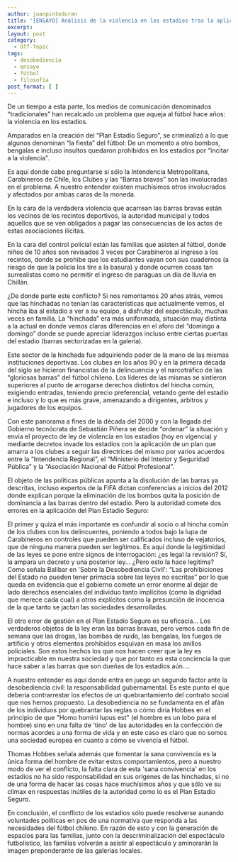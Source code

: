 ```yaml
---
author: juanpintoduran
title: '[ENSAYO] Análisis de la violencia en los estadios tras la aplicación del “Plan Estadio Seguro” '
excerpt:
layout: post
category:
  - Off-Topic
tags:
  - desobediencia
  - ensayo
  - fútbol
  - filosofía
post_format: [ ]
---
```

  De un tiempo a esta parte, los medios de comunicación denominados “tradicionales” han recalcado un problema que aqueja al fútbol hace años: la violencia en los estadios.

  Amparados en la creación del “Plan Estadio Seguro”, se criminalizó a lo que algunos denominan “la fiesta” del fútbol: De un momento a otro bombos, bengalas e incluso insultos quedaron prohibidos en los estadios por “incitar a la violencia”.

  Es aquí donde cabe preguntarse si sólo la Intendencia Metropolitana, Carabineros de Chile, los Clubes y las “Barras bravas” son las involucradas en el problema. A nuestro entender existen muchísimos otros involucrados y afectados por ambas caras de la moneda.

  En la cara de la verdadera violencia que acarrean las barras bravas están los vecinos de los recintos deportivos, la autoridad municipal y todos aquellos que se ven obligados a pagar las consecuencias de los actos de estas asociaciones ilícitas.

  En la cara del control policial están las familias que asisten al fútbol, donde niños de 10 años son revisados 3 veces por Carabineros al ingreso a los recintos, donde se prohibe que los estudiantes vayan con sus cuadernos (a riesgo de que la policia los tire a la basura) y donde ocurren cosas tan surrealistas como no permitir el ingreso de paraguas un día de lluvia en Chillán.

  ¿De donde parte este conflicto? Si nos remontamos 20 años atrás, vemos que las hinchadas no tenían las características que actualmente vemos, el hincha iba al estadio a ver a su equipo, a disfrutar del espectáculo, muchas veces en familia. La “hinchada” era más uniformada, situación muy distinta a la actual en donde vemos claras diferencias en el aforo del “domingo a domingo” donde se puede apreciar liderazgos incluso entre ciertas puertas del estadio (barras sectorizadas en la galería). 

  Este sector de la hinchada fue adquiriendo poder de la mano de las mismas instituciones deportivas. Los clubes en los años 90 y en la primera década del siglo se hicieron financistas de la delincuencia y el narcotráfico de las “gloriosas barras” del fútbol chileno. Los líderes de las mismas se sintieron superiores al punto de arrogarse derechos distintos del hincha común, exigiendo entradas, teniendo precio preferencial, vetando gente del estadio e incluso y lo que es más grave, amenazando a dirigentes, arbitros y jugadores de los equipos.

  Con este panorama a fines de la década del 2000 y con la llegada del Gobierno tecnócrata de Sebastián Piñera se decide “ordenar” la situación y envia el proyecto de ley de violencia en los estadios (hoy en vigencia) y mediante decretos invade los estadios con la aplicación de un plan que amarra a los clubes a seguir las directrices del mismo por varios acuerdos entre la “Intendencia Regional”, el “Ministerio del Interior y Seguridad Pública” y la “Asociación Nacional de Fútbol Profesional”. 

  El objeto de las políticas públicas apunta a la disolución de las barras ya descritas, incluso expertos de la FIFA dictan conferencias a inicios del 2012 donde explican porque la eliminación de los bombos quita la posición de dominancia a las barras dentro del estadio. Pero la autoridad comete dos errores en la aplicación del Plan Estadio Seguro:

  El primer y quizá el más importante es confundir al socio o al hincha común de los clubes con los delincuentes, poniendo a todos bajo la lupa de Carabineros en controles que pueden ser calificados incluso de vejatorios, que de ninguna manera pueden ser legítimos. Es aquí donde la legitimidad de las leyes se pone entre signos de interrogación: ¿es legal la revisión? Sí, la ampara un decreto y una posterior ley... ¿Pero esto la hace legítima? Como señala Balibar en 'Sobre la Desobediencia Civil': “Las prohibiciones del Estado no pueden tener primacía sobre las leyes no escritas” por lo que queda en evidencia que el gobierno comete un error enorme al dejar de lado derechos esenciales del individuo tanto implícitos (como la dignidad que merece cada cual) a otros explícitos como la presunción de inocencia de la que tanto se jactan las sociedades desarrolladas.

  El otro error de gestión en el Plan Estadio Seguro es su eficacia... Los verdaderos objetos de la ley eran las barras bravas, pero vemos cada fin de semana que las drogas, las bombas de ruido, las bengalas, los fuegos de artificio y otros elementos prohibidos esquivan en masa los anillos policiales. Son estos hechos los que nos hacen creer que la ley es impracticable en nuestra sociedad y que por tanto es esta conciencia la que hace saber a las barras que son dueñas de los estadios aún....

  A nuestro entender es aquí donde entra en juego un segundo factor ante la desobediencia civil: la responsabilidad gubernamental. Es este punto el que debería contrarrestar los efectos de un quebrantamiento del contrato social que nos hemos propuesto. La desobediencia no se fundamenta en el afán de los individuos por quebrantar las reglas o cómo diría Hobbes en el principio de que "Homo homini lupus est" (el hombre es un lobo para el hombre) sino en una falta de 'tino' de las autoridades en la confección de normas acordes a una forma de vida y en este caso es claro que no somos una sociedad europea en cuanto a cómo se vivencia el fútbol.

  Thomas Hobbes señala además que fomentar la sana convivencia es la única forma del hombre de evitar estos comportamientos, pero a nuestro modo de ver el conflicto, la falta clara de esta 'sana convivencia' en los estadios no ha sido responsabilidad en sus orígenes de las hinchadas, si no de una forma de hacer las cosas hace muchísimos años y que sólo ve su clímax en respuestas inútiles de la autoridad como lo es el Plan Estadio Seguro.

  En conclusión, el conflicto de los estadios sólo puede resolverse aunando voluntades políticas en pos de una normativa que responda a las necesidades del fútbol chileno. En razón de esto y con la generación de espacios para las familias, junto con la descriminalización del espectáculo futbolístico, las familias volverán a asistir al espectáculo y aminorarán la imagen preponderante de las galerías locales.